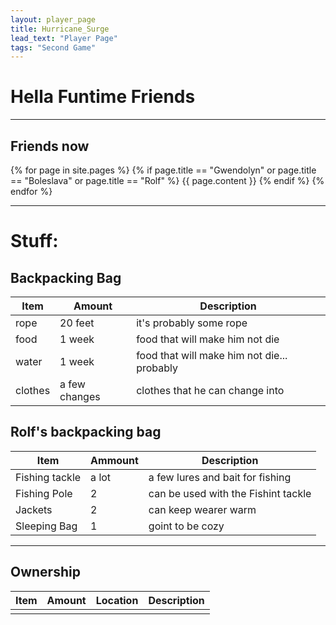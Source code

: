 ```yaml
---
layout: player_page
title: Hurricane_Surge
lead_text: "Player Page"
tags: "Second Game"
---
```

# Hella Funtime Friends

***

## Friends now

{% for page in site.pages %}
{% if page.title == "Gwendolyn"  or page.title == "Boleslava" or page.title == "Rolf" %}
{{ page.content }}
{% endif %}
{% endfor %}

***

# Stuff:

## Backpacking Bag

  | Item | Amount |  Description |
  |------|---------|-------------|
  | rope | 20 feet | it's probably some rope |
  | food | 1 week | food that will make him not die |
  | water | 1 week | food that will make him not die... probably |
  | clothes | a few changes | clothes that he can change into |
  
## Rolf's backpacking bag

  | Item | Ammount | Description |
  |------|---------|-------------|
  | Fishing tackle | a lot | a few lures and bait for fishing |
  | Fishing Pole | 2 | can be used with the Fishint tackle |
  | Jackets | 2 | can keep wearer warm |
  | Sleeping Bag | 1 | goint to be cozy |
  
***

## Ownership
  
  | Item | Amount |  Location | Description |
  |------|---------|----------|-------------|
  | | | | |

